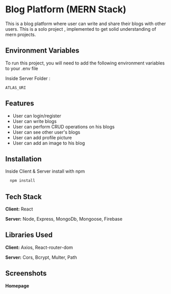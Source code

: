 # Blog Platform (MERN Stack)

This is a blog platform where user can write and share their blogs with other users. This is a solo project , implemented to get solid understanding of mern projects.

## Environment Variables

To run this project, you will need to add the following environment variables to your .env file

Inside Server Folder :

`ATLAS_URI`

## Features

- User can login/register
- User can write blogs
- User can perform CRUD operations on his blogs
- User can see other user's blogs
- User can add profile picture
- User can add an image to his blog


## Installation

Inside Client & Server install with npm

```bash
  npm install
```

## Tech Stack

**Client:** React

**Server:** Node, Express, MongoDb, Mongoose, Firebase

## Libraries Used

**Client:**  Axios, React-router-dom

**Server:** Cors, Bcrypt, Multer, Path

## Screenshots

**Homepage**
